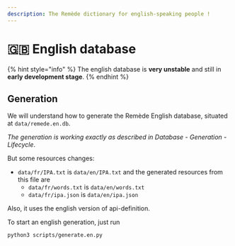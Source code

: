 ```yaml
---
description: The Remède dictionary for english-speaking people !
---
```


# 🇬🇧 English database

{% hint style="info" %}
The english database is **very unstable** and still in **early development stage**.
{% endhint %}

## Generation

We will understand how to generate the Remède English database, situated at `data/remede.en.db`.

_The generation is working exactly as described in Database - Generation - Lifecycle_.

But some resources changes:

* `data/fr/IPA.txt` is `data/en/IPA.txt` and the generated resources from this file are
  * `data/fr/words.txt` is `data/en/words.txt`
  * `data/fr/ipa.json` is `data/en/ipa.json`

Also, it uses the english version of api-definition.

To start an english generation, just run

```shell
python3 scripts/generate.en.py
```
